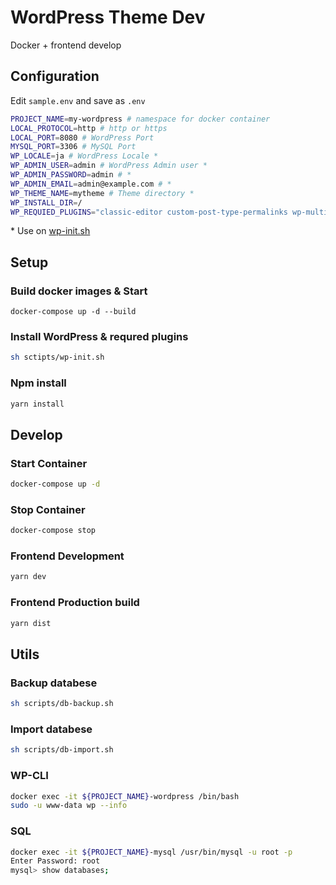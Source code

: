 # WordPress Theme Dev

Docker + frontend develop

## Configuration

Edit `sample.env` and save as `.env`

```bash
PROJECT_NAME=my-wordpress # namespace for docker container
LOCAL_PROTOCOL=http # http or https
LOCAL_PORT=8080 # WordPress Port
MYSQL_PORT=3306 # MySQL Port
WP_LOCALE=ja # WordPress Locale *
WP_ADMIN_USER=admin # WordPress Admin user *
WP_ADMIN_PASSWORD=admin # *
WP_ADMIN_EMAIL=admin@example.com # *
WP_THEME_NAME=mytheme # Theme directory *
WP_INSTALL_DIR=/
WP_REQUIED_PLUGINS="classic-editor custom-post-type-permalinks wp-multibyte-patch" # Required plugin *
```

\* Use on [wp-init.sh](./bin/wp-init.sh)

## Setup

### Build docker images & Start

```
docker-compose up -d --build
```

### Install WordPress & requred plugins

```sh
sh sctipts/wp-init.sh
```

### Npm install

```sh
yarn install
```

## Develop

### Start Container

```sh
docker-compose up -d
```

### Stop Container

```sh
docker-compose stop
```

### Frontend Development

```sh
yarn dev
```

### Frontend Production build

```sh
yarn dist
```

## Utils

### Backup databese

```sh
sh scripts/db-backup.sh
```

### Import databese

```sh
sh scripts/db-import.sh
```

### WP-CLI

```sh
docker exec -it ${PROJECT_NAME}-wordpress /bin/bash
sudo -u www-data wp --info
```

### SQL

```sh
docker exec -it ${PROJECT_NAME}-mysql /usr/bin/mysql -u root -p
Enter Password: root
mysql> show databases;
```
